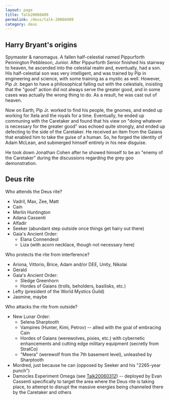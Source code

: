 ```yaml
---
layout: page
title: Talk20060409
permalink: /deus/talk-20060409
category: deus
---
```

## Harry Bryant's origins

Spymaster &amp; nanomagus. A fallen half-celestial named Pippurforth Pennington Pebbleson, Junior.  After Pippurforth Senior finished his stairway to heaven, he ascended into the celestial realm and, eventually, had a son.  His half-celestial son was very intelligent, and was trained by Pip in engineering and science, with some training as a mystic as well.  However, Pip Jr. began to have a philosophical falling out with the celestials, insisting that the &quot;good&quot; action did not always serve the greater good, and in some cases was actually the wrong thing to do.  As a result, he was cast out of heaven.

Now on Earth, Pip Jr. worked to find his people, the gnomes, and ended up working for Xela and the royals for a time.  Eventually, he ended up communing with the Caretaker and found that his view on &quot;doing whatever is necessary for the greater good&quot; was echoed quite strongly, and ended up defecting to the side of the Caretaker.  He received an item from the Gaians that enabled him to take the guise of a human.  So, he forged the identity of Adam McLean, and submerged himself entirely in his new disguise.

He took down Jonathan Cohen after he showed himself to be an &quot;enemy of the Caretaker&quot; during the discussions regarding the grey goo demonstration.

## Deus rite

Who attends the Deus rite?
* Vadril, Max, Zee, Matt
* Cain
* Merlin Huntington
* Adana Cassenti
* Alfadir
* Seeker (abundant step outside once things get hairy out there)
* Gaia's Ancient Order:
    * Elana Connendeol
    * Liza (with acorn necklace, though not necessary here)

Who protects the rite from interference?
* Ariona, Vittorio, Brice, Adam and/or DEE, Unity, Nikolai
* Gerald
* Gaia's Ancient Order:
    * Sledge Greenhorn
    * Hordes of Gaians (trolls, beholders, basilisks, etc.)
* Lefty (president of the World Mystics Guild)
* Jasmine, maybe

Who attacks the rite from outside?
* New Lunar Order:
    * Selena Sharptooth
    * Vampires (Hunter, Kimi, Petrov) -- allied with the goal of embracing Cain
    * Hordes of Gaians (werewolves, pixies, etc.) with cybernetic enhancements and cutting edge military equipment (secretly from StratCo)
    * &quot;Meera&quot; (werewolf from the 7th basement level), unleashed by Sharptooth
* Mordred, just because he can (opposed by Seeker and his &quot;2265-year punch&quot;)
* Damocles Experiment Omega (see [Talk20060312](talk-20060312)) -- deployed by Evan Cassenti specifically to target the area where the Deus rite is taking place, to attempt to disrupt the massive energies being channeled there by the Caretaker and others
